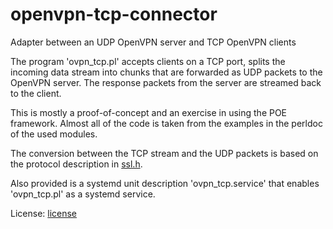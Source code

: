 # openvpn-tcp-connector
Adapter between an UDP OpenVPN server and TCP OpenVPN clients

The program 'ovpn_tcp.pl' accepts clients on a TCP port, splits the incoming data stream into chunks that are
forwarded as UDP packets to the OpenVPN server.
The response packets from the server are streamed back to the client.

This is mostly a proof-of-concept and an exercise in using the POE framework.
Almost all of the code is taken from the examples in the perldoc of the used modules.

The conversion between the TCP stream and the UDP packets is based on the protocol description in
[ssl.h](https://sourceforge.net/p/openvpn/openvpn/ci/v2.1.4/tree/ssl.h "link to the sourceforge project").

Also provided is a systemd unit description 'ovpn_tcp.service' that enables 'ovpn_tcp.pl' as a
systemd service.

License: [license](../master/license)

